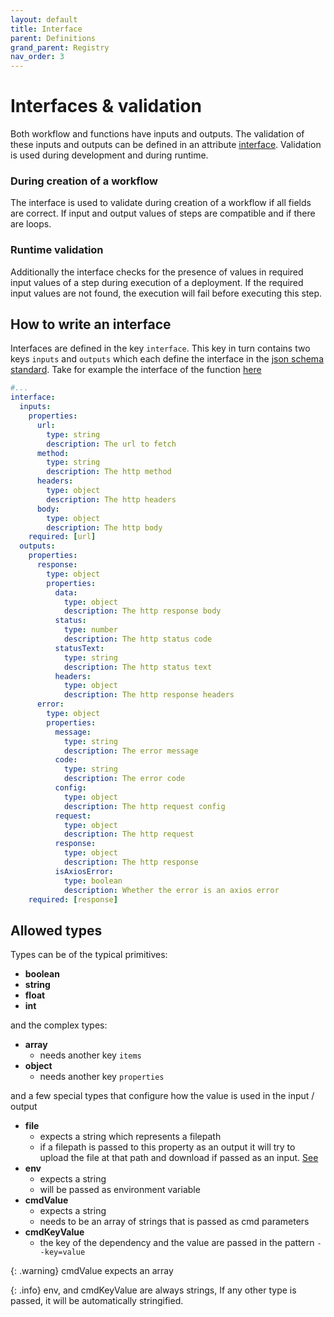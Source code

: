 ```yaml
---
layout: default
title: Interface
parent: Definitions
grand_parent: Registry
nav_order: 3
---
```


# Interfaces & validation

Both workflow and functions have inputs and outputs. The validation of these inputs and outputs can be defined in an attribute [interface](./configs.md#interface). Validation is used during development and during runtime.

### During creation of a workflow

The interface is used to validate during creation of a workflow if all fields are correct. If input and output values of steps are compatible and if there are loops.

### Runtime validation

Additionally the interface checks for the presence of values in required input values of a step during execution of a deployment. If the required input values are not found, the execution will fail before executing this step.

## How to write an interface

Interfaces are defined in the key `interface`. This key in turn contains two keys `inputs` and `outputs` which each define the interface in the [json schema standard](https://json-schema.org/). Take for example the interface of the function [here](https://github.com/Edurata/edurata-functions/tree/b6284c0f34f51062591d18c5ba1bfb19f72f8906/crud/axios)

```yaml
#...
interface:
  inputs:
    properties:
      url:
        type: string
        description: The url to fetch
      method:
        type: string
        description: The http method
      headers:
        type: object
        description: The http headers
      body:
        type: object
        description: The http body
    required: [url]
  outputs:
    properties:
      response:
        type: object
        properties:
          data:
            type: object
            description: The http response body
          status:
            type: number
            description: The http status code
          statusText:
            type: string
            description: The http status text
          headers:
            type: object
            description: The http response headers
      error:
        type: object
        properties:
          message:
            type: string
            description: The error message
          code:
            type: string
            description: The error code
          config:
            type: object
            description: The http request config
          request:
            type: object
            description: The http request
          response:
            type: object
            description: The http response
          isAxiosError:
            type: boolean
            description: Whether the error is an axios error
    required: [response]
```

## Allowed types

Types can be of the typical primitives:

- **boolean**
- **string**
- **float**
- **int**

and the complex types:

- **array**
  - needs another key `items`
- **object**
  - needs another key `properties`

and a few special types that configure how the value is used in the input / output

- **file**
  - expects a string which represents a filepath
  - if a filepath is passed to this property as an output it will try to upload the file at that path and download if passed as an input. [See](../../workflows/artefacts.md)
- **env**
  - expects a string
  - will be passed as environment variable
- **cmdValue**
  - expects a string
  - needs to be an array of strings that is passed as cmd parameters
- **cmdKeyValue**
  - the key of the dependency and the value are passed in the pattern `--key=value`

{: .warning}
cmdValue expects an array

{: .info}
env, and cmdKeyValue are always strings, If any other type is passed, it will be automatically stringified.
